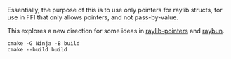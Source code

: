 Essentially, the purpose of this is to use only pointers for raylib structs, for use in FFI that only allows pointers, and not pass-by-value.

This explores a new direction for some ideas in [raylib-pointers](https://github.com/konsumer/raylib-pointers) and [raybun](https://github.com/konsumer/raybun).

```
cmake -G Ninja -B build
cmake --build build
```